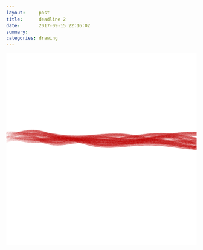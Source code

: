 ```yaml
---
layout:     post
title:      deadline 2
date:       2017-09-15 22:16:02
summary:    
categories: drawing
---
```

![deadline 2](/images/diary/deadline-2.png "deja vu")
